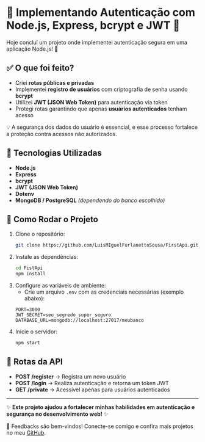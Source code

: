 # 🔐 Implementando Autenticação com Node.js, Express, bcrypt e JWT 🔐

Hoje concluí um projeto onde implementei autenticação segura em uma aplicação Node.js! 🚀

## ✅ O que foi feito?

- Criei **rotas públicas e privadas**
- Implementei **registro de usuários** com criptografia de senha usando **bcrypt**
- Utilizei **JWT (JSON Web Token)** para autenticação via token
- Protegi rotas garantindo que apenas **usuários autenticados** tenham acesso

💡 A segurança dos dados do usuário é essencial, e esse processo fortalece a proteção contra acessos não autorizados.

## 🚀 Tecnologias Utilizadas

- **Node.js**
- **Express**
- **bcrypt**
- **JWT (JSON Web Token)**
- **Dotenv**
- **MongoDB / PostgreSQL** *(dependendo do banco escolhido)*

## 📂 Como Rodar o Projeto

1. Clone o repositório:
   ```bash
   git clone https://github.com/LuisMIguelFurlanettoSousa/FirstApi.git
   ```
2. Instale as dependências:
   ```bash
   cd FistApi
   npm install
   ```
3. Configure as variáveis de ambiente:
   - Crie um arquivo `.env` com as credenciais necessárias (exemplo abaixo):
   ```env
   PORT=3000
   JWT_SECRET=seu_segredo_super_seguro
   DATABASE_URL=mongodb://localhost:27017/meubanco
   ```
4. Inicie o servidor:
   ```bash
   npm start
   ```

## 📌 Rotas da API

- **POST /register** → Registra um novo usuário
- **POST /login** → Realiza autenticação e retorna um token JWT
- **GET /private** → Acessível apenas para usuários autenticados

---

✨ **Este projeto ajudou a fortalecer minhas habilidades em autenticação e segurança no desenvolvimento web!** ✨

📩 Feedbacks são bem-vindos! Conecte-se comigo e confira mais projetos no meu [GitHub](https://github.com/seu-usuario).


